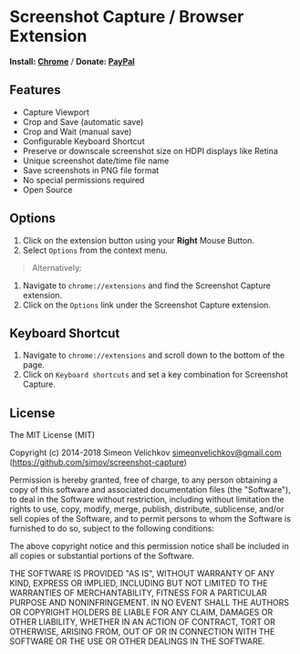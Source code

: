 
# Screenshot Capture / Browser Extension


**Install: [Chrome][chrome-store]** / **Donate: [PayPal][paypal]**


## Features

- Capture Viewport
- Crop and Save (automatic save)
- Crop and Wait (manual save)
- Configurable Keyboard Shortcut
- Preserve or downscale screenshot size on HDPI displays like Retina
- Unique screenshot date/time file name
- Save screenshots in PNG file format
- No special permissions required
- Open Source


## Options

1. Click on the extension button using your **Right** Mouse Button.
2. Select `Options` from the context menu.

> Alternatively:

1. Navigate to `chrome://extensions` and find the Screenshot Capture extension.
2. Click on the `Options` link under the Screenshot Capture extension.


## Keyboard Shortcut

1. Navigate to `chrome://extensions` and scroll down to the bottom of the page.
2. Click on `Keyboard shortcuts` and set a key combination for Screenshot Capture.


## License

The MIT License (MIT)

Copyright (c) 2014-2018 Simeon Velichkov <simeonvelichkov@gmail.com> (https://github.com/simov/screenshot-capture)

Permission is hereby granted, free of charge, to any person obtaining a copy
of this software and associated documentation files (the "Software"), to deal
in the Software without restriction, including without limitation the rights
to use, copy, modify, merge, publish, distribute, sublicense, and/or sell
copies of the Software, and to permit persons to whom the Software is
furnished to do so, subject to the following conditions:

The above copyright notice and this permission notice shall be included in all
copies or substantial portions of the Software.

THE SOFTWARE IS PROVIDED "AS IS", WITHOUT WARRANTY OF ANY KIND, EXPRESS OR
IMPLIED, INCLUDING BUT NOT LIMITED TO THE WARRANTIES OF MERCHANTABILITY,
FITNESS FOR A PARTICULAR PURPOSE AND NONINFRINGEMENT. IN NO EVENT SHALL THE
AUTHORS OR COPYRIGHT HOLDERS BE LIABLE FOR ANY CLAIM, DAMAGES OR OTHER
LIABILITY, WHETHER IN AN ACTION OF CONTRACT, TORT OR OTHERWISE, ARISING FROM,
OUT OF OR IN CONNECTION WITH THE SOFTWARE OR THE USE OR OTHER DEALINGS IN THE
SOFTWARE.


  [chrome-store]: https://chrome.google.com/webstore/detail/screenshot-capture/giabbpobpebjfegnpcclkocepcgockkc
  [paypal]: https://www.paypal.me/simeonvelichkov
